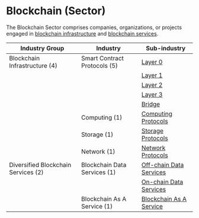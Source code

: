 # Blockchain (Sector)

The Blockchain Sector comprises companies, organizations, or projects engaged in [blockchain infrastructure](blockchain-sector-2/blockchain-infrastructure-industry-group-4/) and [blockchain services](blockchain-sector-2/diversified-blockchain-services-industry-group-2/).

| Industry Group                      | Industry                     | Sub-industry                                                                                                                          |
| ----------------------------------- | ---------------------------- | ------------------------------------------------------------------------------------------------------------------------------------- |
| Blockchain Infrastructure (4)       | Smart Contract Protocols (5) | [Layer 0](blockchain-sector-2/blockchain-infrastructure-industry-group-4/#layer-0-sub-industry)                                       |
|                                     |                              | [Layer 1](blockchain-sector-2/blockchain-infrastructure-industry-group-4/#layer-1-sub-industry)                                       |
|                                     |                              | [Layer 2](blockchain-sector-2/blockchain-infrastructure-industry-group-4/#layer-2-sub-industry)                                       |
|                                     |                              | [Layer 3](blockchain-sector-2/blockchain-infrastructure-industry-group-4/#layer-3-sub-industry)                                       |
|                                     |                              | [Bridge](blockchain-sector-2/blockchain-infrastructure-industry-group-4/#bridge-sub-industry)                                         |
|                                     | Computing (1)                | [Computing Protocols](blockchain-sector-2/blockchain-infrastructure-industry-group-4/#computing-protocols-sub-industry)               |
|                                     | Storage (1)                  | [Storage Protocols](blockchain-sector-2/blockchain-infrastructure-industry-group-4/#storage-protocols-sub-industry)                   |
|                                     | Network (1)                  | [Network Protocols](blockchain-sector-2/blockchain-infrastructure-industry-group-4/#network-protocols-sub-industry)                   |
| Diversified Blockchain Services (2) | Blockchain Data Services (1) | [Off-chain Data Services](blockchain-sector-2/diversified-blockchain-services-industry-group-2/#off-chain-data-services-sub-industry) |
|                                     |                              | [On-chain Data Services](blockchain-sector-2/diversified-blockchain-services-industry-group-2/#on-chain-data-services-sub-industry)   |
|                                     | Blockchain As A Service (1)  | [Blockchain As A Service](blockchain-sector-2/diversified-blockchain-services-industry-group-2/#blockchain-as-a-service-sub-industry) |
